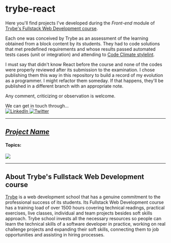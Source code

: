 # trybe-react

Here you'll find projects I've developed during the *Front-end* module of [Trybe's Fullstack Web Development course](#about-trybes-fullstack-web-development-course).

Each one was conceived by Trybe as an assessment of the learning obtained from a block content by its students. They had to code solutions that met predefined requirements and whose results passed automated tests cases (unit or integration) and attending to [Code Climate stylelint](https://docs.codeclimate.com/).

I must say that didn't know React before the course and none of the codes were properly reviewed after its submission to the examination. I chose publishing them this way in this repository to build a record of my evolution as a programmer. I might refactor them someday. If that happens, they'll be published in a different branch with an appropriate note.

Any comment, criticizing or observation is welcome.

We can get in touch through...  
<a href="https://www.linkedin.com/in/renato-pereira-feitosa/">
  ![LinkedIn](https://img.shields.io/badge/linkedin-%230077B5.svg?style=for-the-badge&logo=linkedin&logoColor=white)
</a>
<a href="https://twitter.com/pythaqua/">
  ![Twitter](https://img.shields.io/badge/@pythaqua-%231DA1F2.svg?style=for-the-badge&logo=Twitter&logoColor=white)
</a>

---

## <a href="">*Project Name*</a>
#### **Topics:** 
![](https://img.shields.io/static/v1?label=&message=null&color=blue)
<!-- #### **Description:**  -->

---

## About Trybe's Fullstack Web Development course

[Trybe](https://www.betrybe.com/) is a web development school that has a genuine commitment to the professional success of its students. Its Fullstack Web Development course has a training load of over 1500 hours covering technical readings, practical exercises, live classes, individual and team projects besides soft skills approach. Trybe school invests all the necessary resources so people can learn the technical skills of a software developer in practice, working on real challenge projects and expanding their soft skills, connecting them to job opportunities and assisting in hiring processes. 